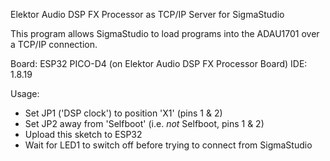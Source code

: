Elektor Audio DSP FX Processor as TCP/IP Server for SigmaStudio

This program allows SigmaStudio to load programs into the ADAU1701 over a TCP/IP connection.

Board: ESP32 PICO-D4 (on Elektor Audio DSP FX Processor Board)
IDE: 1.8.19

Usage:
- Set JP1 ('DSP clock') to position 'X1' (pins 1 & 2)
- Set JP2 away from 'Selfboot' (i.e. *not* Selfboot, pins 1 & 2)
- Upload this sketch to ESP32
- Wait for LED1 to switch off before trying to connect from SigmaStudio

